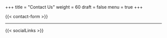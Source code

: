 +++
title = "Contact Us"
weight = 60
draft = false
menu = true
+++

{{< contact-form >}}

---

{{< socialLinks >}}
